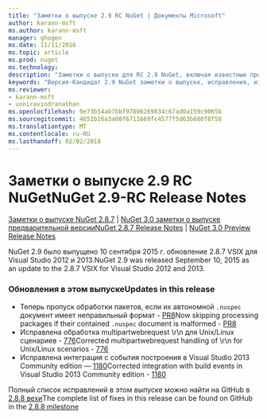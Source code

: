 ```yaml
---
title: "Заметки о выпуске 2.9 RC NuGet | Документы Microsoft"
author: karann-msft
ms.author: karann-msft
manager: ghogen
ms.date: 11/11/2016
ms.topic: article
ms.prod: nuget
ms.technology: 
description: "Заметки о выпуске для RC 2.9 NuGet, включая известные проблемы, исправленные ошибки, добавленные функции и DCR."
keywords: "Версия-Кандидат 2.9 NuGet заметки о выпуске, исправления, известными проблемами, добавлены функции, DCR"
ms.reviewer:
- karann-msft
- unniravindranathan
ms.openlocfilehash: 0e73b54ab7bbf97806269834c67ad0a159c9065b
ms.sourcegitcommit: 4651b16a3a08f6711669fc4577f5d63b600f8f58
ms.translationtype: MT
ms.contentlocale: ru-RU
ms.lasthandoff: 02/02/2018
---
```

# <a name="nuget-29-rc-release-notes"></a><span data-ttu-id="b9e56-104">Заметки о выпуске 2.9 RC NuGet</span><span class="sxs-lookup"><span data-stu-id="b9e56-104">NuGet 2.9-RC Release Notes</span></span>

<span data-ttu-id="b9e56-105">[Заметки о выпуске NuGet 2.8.7](../release-notes/nuget-2.8.7.md) | [NuGet 3.0 заметки о выпуске предварительной версии](../release-notes/nuget-3.0-preview.md)</span><span class="sxs-lookup"><span data-stu-id="b9e56-105">[NuGet 2.8.7 Release Notes](../release-notes/nuget-2.8.7.md) | [NuGet 3.0 Preview Release Notes](../release-notes/nuget-3.0-preview.md)</span></span>

<span data-ttu-id="b9e56-106">NuGet 2.9 было выпущено 10 сентября 2015 г. обновление 2.8.7 VSIX для Visual Studio 2012 и 2013.</span><span class="sxs-lookup"><span data-stu-id="b9e56-106">NuGet 2.9 was released September 10, 2015 as an update to the 2.8.7 VSIX for Visual Studio 2012 and 2013.</span></span>

### <a name="updates-in-this-release"></a><span data-ttu-id="b9e56-107">Обновления в этом выпуске</span><span class="sxs-lookup"><span data-stu-id="b9e56-107">Updates in this release</span></span>

* <span data-ttu-id="b9e56-108">Теперь пропуск обработки пакетов, если их автономной `.nuspec` документ имеет неправильный формат - [PR8](https://github.com/NuGet/NuGet2/pull/8)</span><span class="sxs-lookup"><span data-stu-id="b9e56-108">Now skipping processing packages if their contained `.nuspec` document is malformed - [PR8](https://github.com/NuGet/NuGet2/pull/8)</span></span>
* <span data-ttu-id="b9e56-109">Исправлена обработка multipartwebrequest \r\n для Unix/Linux сценариев - [776](https://github.com/NuGet/Home/issues/776)</span><span class="sxs-lookup"><span data-stu-id="b9e56-109">Corrected multipartwebrequest handling of \r\n for Unix/Linux scenarios - [776](https://github.com/NuGet/Home/issues/776)</span></span>
* <span data-ttu-id="b9e56-110">Исправлена интеграция с события построения в Visual Studio 2013 Community edition — [1180](https://github.com/NuGet/Home/issues/1180)</span><span class="sxs-lookup"><span data-stu-id="b9e56-110">Corrected integration with build events in Visual Studio 2013 Community edition - [1180](https://github.com/NuGet/Home/issues/1180)</span></span>


<span data-ttu-id="b9e56-111">Полный список исправлений в этом выпуске можно найти на GitHub в [2.8.8 вехи](https://github.com/NuGet/Home/issues?q=milestone%3A2.8.8+is%3Aclosed)</span><span class="sxs-lookup"><span data-stu-id="b9e56-111">The complete list of fixes in this release can be found on GitHub in the [2.8.8 milestone](https://github.com/NuGet/Home/issues?q=milestone%3A2.8.8+is%3Aclosed)</span></span>
